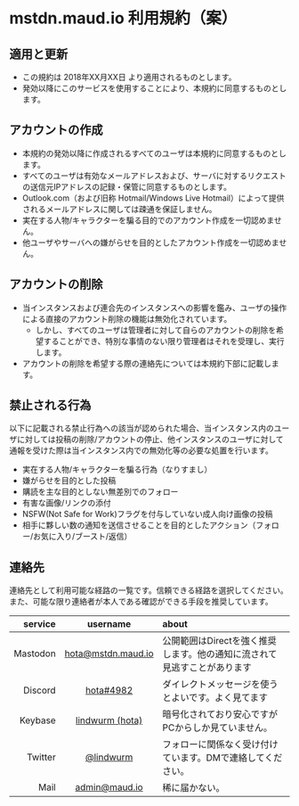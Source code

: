 <!-- TITLE: 規約 -->
<!-- SUBTITLE: 1周年にあわせて明文化しておきたかったやつ -->

# mstdn.maud.io 利用規約（案）

## 適用と更新

- この規約は 2018年XX月XX日 より適用されるものとします。
- 発効以降にこのサービスを使用することにより、本規約に同意するものとします。

## アカウントの作成

- 本規約の発効以降に作成されるすべてのユーザは本規約に同意するものとします。
- すべてのユーザは有効なメールアドレスおよび、サーバに対するリクエストの送信元IPアドレスの記録・保管に同意するものとします。
- Outlook.com（および旧称 Hotmail/Windows Live Hotmail）によって提供されるメールアドレスに関しては疎通を保証しません。
- 実在する人物/キャラクターを騙る目的でのアカウント作成を一切認めません。
- 他ユーザやサーバへの嫌がらせを目的としたアカウント作成を一切認めません。

## アカウントの削除

- 当インスタンスおよび連合先のインスタンスへの影響を鑑み、ユーザの操作による直接のアカウント削除の機能は無効化されています。
	- しかし、すべてのユーザは管理者に対して自らのアカウントの削除を希望することができ、特別な事情のない限り管理者はそれを受理し、実行します。
- アカウントの削除を希望する際の連絡先については本規約下部に記載します。

## 禁止される行為

以下に記載される禁止行為への該当が認められた場合、当インスタンス内のユーザに対しては投稿の削除/アカウントの停止、他インスタンスのユーザに対して通報を受けた際は当インスタンス内での無効化等の必要な処置を行います。

- 実在する人物/キャラクターを騙る行為（なりすまし）
- 嫌がらせを目的とした投稿
- 購読を主な目的としない無差別でのフォロー
- 有害な画像/リンクの添付
- NSFW(Not Safe for Work)フラグを付与していない成人向け画像の投稿
- 相手に夥しい数の通知を送信させることを目的としたアクション（フォロー/お気に入り/ブースト/返信）

## 連絡先

連絡先として利用可能な経路の一覧です。信頼できる経路を選択してください。また、可能な限り連絡者が本人である確認ができる手段を推奨しています。

| service | username | about |
|---:|:---:|:---|
| Mastodon | [hota@mstdn.maud.io](https://mstdn.maud.io/@hota) | 公開範囲はDirectを強く推奨します。他の通知に流されて見逃すことがあります
| Discord | [hota#4982](/discord) | ダイレクトメッセージを使うとよいです。よく見てます
| Keybase | [lindwurm (hota)](https://keybase.io/hota) | 暗号化されており安心ですがPCからしか見ていません。
| Twitter | [@lindwurm](https://twitter.com/lindwurm) | フォローに関係なく受け付けています。DMで連絡してください。
| Mail | [admin@maud.io]() | 稀に届かない。